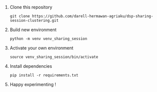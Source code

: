 1. Clone this repository
   ```
   git clone https://github.com/darell-hermawan-agriaku/dsp-sharing-session-clustering.git
   ```
2. Build new environment<br>
   ```
   python -m venv venv_sharing_session
   ```
3. Activate your own environment
   ```
   source venv_sharing_session/bin/activate
   ```
4. Install dependencies
   ```
   pip install -r requirements.txt
   ```
5. Happy experimenting !
